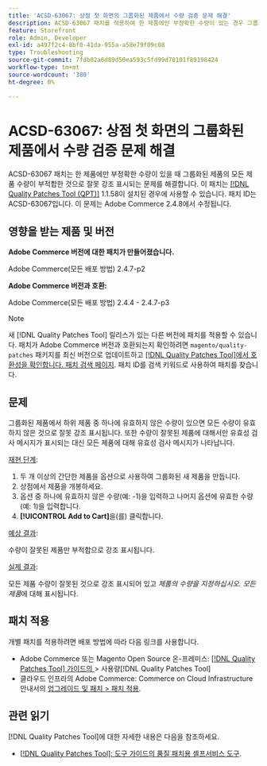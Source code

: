 ```yaml
---
title: 'ACSD-63067: 상점 첫 화면의 그룹화된 제품에서 수량 검증 문제 해결'
description: ACSD-63067 패치를 적용하여 한 제품에만 부정확한 수량이 있는 경우 그룹화된 제품의 모든 제품 수량이 부적합한 것으로 잘못 강조 표시되는 Adobe Commerce 문제를 해결합니다.
feature: Storefront
role: Admin, Developer
exl-id: a497f2c4-8bf0-41da-955a-a58e79f09c08
type: Troubleshooting
source-git-commit: 7fdb02a6d89d50ea593c5fd99d78101f89198424
workflow-type: tm+mt
source-wordcount: '380'
ht-degree: 0%

---
```


# ACSD-63067: 상점 첫 화면의 그룹화된 제품에서 수량 검증 문제 해결

ACSD-63067 패치는 한 제품에만 부정확한 수량이 있을 때 그룹화된 제품의 모든 제품 수량이 부적합한 것으로 잘못 강조 표시되는 문제를 해결합니다. 이 패치는 [[!DNL Quality Patches Tool (QPT)]](/help/tools/quality-patches-tool/quality-patches-tool-to-self-serve-quality-patches.md) 1.1.58이 설치된 경우에 사용할 수 있습니다. 패치 ID는 ACSD-63067입니다. 이 문제는 Adobe Commerce 2.4.8에서 수정됩니다.

## 영향을 받는 제품 및 버전

**Adobe Commerce 버전에 대한 패치가 만들어졌습니다.**

Adobe Commerce(모든 배포 방법) 2.4.7-p2

**Adobe Commerce 버전과 호환:**

Adobe Commerce(모든 배포 방법) 2.4.4 - 2.4.7-p3

>[!NOTE]
>
>새 [!DNL Quality Patches Tool] 릴리스가 있는 다른 버전에 패치를 적용할 수 있습니다. 패치가 Adobe Commerce 버전과 호환되는지 확인하려면 `magento/quality-patches` 패키지를 최신 버전으로 업데이트하고 [[!DNL Quality Patches Tool]에서 호환성을 확인합니다. 패치 검색 페이지](https://experienceleague.adobe.com/tools/commerce-quality-patches/index.html?lang=ko). 패치 ID를 검색 키워드로 사용하여 패치를 찾습니다.

## 문제

그룹화된 제품에서 하위 제품 중 하나에 유효하지 않은 수량이 있으면 모든 수량이 유효하지 않은 것으로 잘못 강조 표시됩니다. 또한 수량이 잘못된 제품에 대해서만 유효성 검사 메시지가 표시되는 대신 모든 제품에 대해 유효성 검사 메시지가 나타납니다.

<u>재현 단계</u>:

1. 두 개 이상의 간단한 제품을 옵션으로 사용하여 그룹화된 새 제품을 만듭니다.
1. 상점에서 제품을 개봉하세요.
1. 옵션 중 하나에 유효하지 않은 수량(예: -1)을 입력하고 나머지 옵션에 유효한 수량(예: 1)을 입력합니다.
1. **[!UICONTROL Add to Cart]**&#x200B;을(를) 클릭합니다.

<u>예상 결과</u>:

수량이 잘못된 제품만 부적합으로 강조 표시됩니다.

<u>실제 결과</u>:

모든 제품 수량이 잘못된 것으로 강조 표시되어 있고 *제품의 수량을 지정하십시오. 모든 제품*&#x200B;에 대해 표시됩니다.


## 패치 적용

개별 패치를 적용하려면 배포 방법에 따라 다음 링크를 사용합니다.

* Adobe Commerce 또는 Magento Open Source 온-프레미스: [[!DNL Quality Patches Tool]  가이드의 ](/help/tools/quality-patches-tool/usage.md)> 사용량[!DNL Quality Patches Tool]
* 클라우드 인프라의 Adobe Commerce: Commerce on Cloud Infrastructure 안내서의 [업그레이드 및 패치 > 패치 적용](https://experienceleague.adobe.com/docs/commerce-cloud-service/user-guide/develop/upgrade/apply-patches.html?lang=ko).


## 관련 읽기

[!DNL Quality Patches Tool]에 대한 자세한 내용은 다음을 참조하세요.

* [[!DNL Quality Patches Tool]: 도구 가이드의 품질 패치용 셀프서비스 도구](/help/tools/quality-patches-tool/quality-patches-tool-to-self-serve-quality-patches.md).
